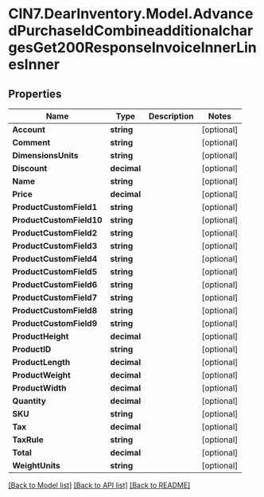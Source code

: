 # CIN7.DearInventory.Model.AdvancedPurchaseIdCombineadditionalchargesGet200ResponseInvoiceInnerLinesInner

## Properties

| Name                     | Type        | Description | Notes      |
| ------------------------ | ----------- | ----------- | ---------- |
| **Account**              | **string**  |             | [optional] |
| **Comment**              | **string**  |             | [optional] |
| **DimensionsUnits**      | **string**  |             | [optional] |
| **Discount**             | **decimal** |             | [optional] |
| **Name**                 | **string**  |             | [optional] |
| **Price**                | **decimal** |             | [optional] |
| **ProductCustomField1**  | **string**  |             | [optional] |
| **ProductCustomField10** | **string**  |             | [optional] |
| **ProductCustomField2**  | **string**  |             | [optional] |
| **ProductCustomField3**  | **string**  |             | [optional] |
| **ProductCustomField4**  | **string**  |             | [optional] |
| **ProductCustomField5**  | **string**  |             | [optional] |
| **ProductCustomField6**  | **string**  |             | [optional] |
| **ProductCustomField7**  | **string**  |             | [optional] |
| **ProductCustomField8**  | **string**  |             | [optional] |
| **ProductCustomField9**  | **string**  |             | [optional] |
| **ProductHeight**        | **decimal** |             | [optional] |
| **ProductID**            | **string**  |             | [optional] |
| **ProductLength**        | **decimal** |             | [optional] |
| **ProductWeight**        | **decimal** |             | [optional] |
| **ProductWidth**         | **decimal** |             | [optional] |
| **Quantity**             | **decimal** |             | [optional] |
| **SKU**                  | **string**  |             | [optional] |
| **Tax**                  | **decimal** |             | [optional] |
| **TaxRule**              | **string**  |             | [optional] |
| **Total**                | **decimal** |             | [optional] |
| **WeightUnits**          | **string**  |             | [optional] |

[[Back to Model list]](../README.md#documentation-for-models) [[Back to API list]](../README.md#documentation-for-api-endpoints) [[Back to README]](../README.md)
